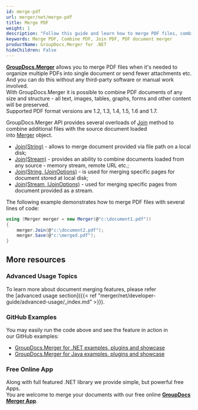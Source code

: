 ```yaml
---
id: merge-pdf
url: merger/net/merge-pdf
title: Merge PDF
weight: 1
description: "Follow this guide and learn how to merge PDF files, combine several PDFs into one using GroupDocs.Merger API and couple lines of code."
keywords: Merge PDF, Combine PDF, Join PDF, PDF document merger
productName: GroupDocs.Merger for .NET
hideChildren: False
---
```

**[GroupDocs.Merger](https://products.groupdocs.com/merger/net)** allows you to merge PDF files when it's needed to organize multiple PDFs into single document or send fewer attachments etc. And you can do this without any third-party software or manual work involved.  
With GroupDocs.Merger it is possible to combine PDF documents of any size and structure - all text, images, tables, graphs, forms and other content will be preserved.   
Supported PDF format versions are 1.2, 1.3, 1.4, 1.5, 1.6 and 1.7.

GroupDocs.Merger API provides several overloads of [Join](https://apireference.groupdocs.com/net/merger/groupdocs.merger/merger/methods/join/index) method to combine additional files with the source document loaded into [Merger](https://apireference.groupdocs.com/net/merger/groupdocs.merger/merger) object. 

*   [Join(String)](https://apireference.groupdocs.com/net/merger/groupdocs.merger.merger/join/methods/2) - allows to merge document provided via file path on a local disk; 
*   [Join(Stream)](https://apireference.groupdocs.com/net/merger/groupdocs.merger/merger/methods/join) - provides an ability to combine documents loaded from any source - memory stream, remote URL etc.;
*   [Join(String, IJoinOptions)](https://apireference.groupdocs.com/net/merger/groupdocs.merger.merger/join/methods/3) - is used for merging specific pages for document stored at local disk; 
*   [Join(Stream, IJoinOptions)](https://apireference.groupdocs.com/net/merger/groupdocs.merger.merger/join/methods/1) - used for merging specific pages from document provided as a stream.

The following example demonstrates how to merge PDF files with several lines of code:

```csharp
using (Merger merger = new Merger(@"c:\document1.pdf"))
{
    merger.Join(@"c:\document2.pdf");
    merger.Save(@"c:\merged.pdf");
}
```

## More resources
### Advanced Usage Topics 
To learn more about document merging features, please refer the [advanced usage section]({{< ref "merger/net/developer-guide/advanced-usage/_index.md" >}}).

### GitHub Examples 
You may easily run the code above and see the feature in action in our GitHub examples:
*   [GroupDocs.Merger for .NET examples, plugins and showcase](https://github.com/groupdocs-merger/GroupDocs.Merger-for-.NET)    
*   [GroupDocs.Merger for Java examples, plugins and showcase](https://github.com/groupdocs-merger/GroupDocs.Merger-for-Java)    

### Free Online App

Along with full featured .NET library we provide simple, but powerful free Apps.  
You are welcome to merge your documents with our free online **[GroupDocs Merger App](https://products.groupdocs.app/merger)**.